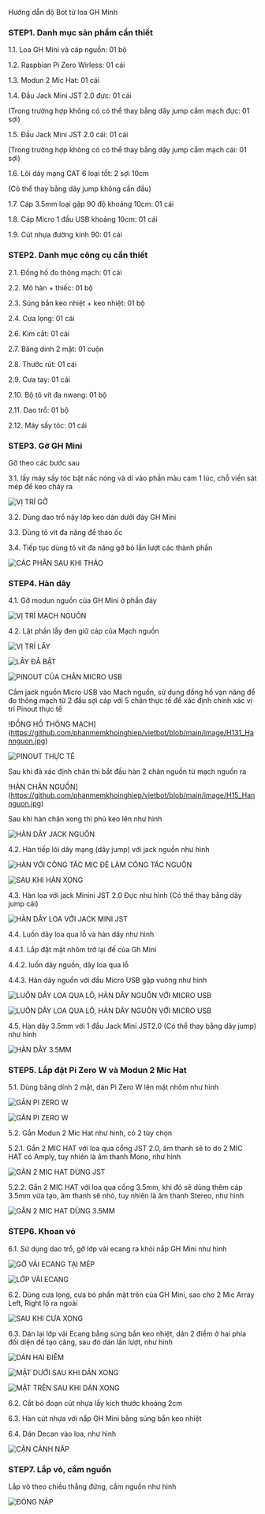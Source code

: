 
Hướng dẫn độ Bot từ loa GH Minh

### STEP1. Danh mục sản phẩm cần thiết

1.1. Loa GH Mini và cáp nguồn: 01 bộ

1.2. Raspbian Pi Zero Wirless: 01 cái

1.3. Modun 2 Mic Hat: 01 cái

1.4. Đầu Jack Mini JST 2.0 đực: 01 cái

(Trong trường hợp không có có thể thay bằng dây jump cắm mạch đực: 01 sợi)

1.5. Đầu Jack Mini JST 2.0 cái: 01 cái

(Trong trường hợp không có có thể thay bằng dây jump cắm mạch cái: 01 sợi)

1.6. Lõi dây mạng CAT 6 loại tốt: 2 sợi 10cm

(Có thể thay bằng dây jump không cần đầu) 

1.7. Cáp 3.5mm loại gập 90 độ khoảng 10cm: 01 cái

1.8. Cáp Micro 1 đầu USB khoảng 10cm: 01 cái

1.9. Cút nhựa đường kính 90: 01 cái


### STEP2. Danh mục công cụ cần thiết

2.1. Đồng hồ đo thông mạch: 01 cái

2.2. Mỏ hàn + thiếc: 01 bộ

2.3. Súng bắn keo nhiệt + keo nhiệt: 01 bộ

2.4. Cưa lọng: 01 cái

2.6. Kìm cắt: 01 cái

2.7. Băng dính 2 mặt: 01 cuộn

2.8. Thước rút: 01 cái

2.9. Cưa tay: 01 cái

2.10. Bộ tô vít đa nwang: 01 bộ

2.11. Dao trổ: 01 bộ

2.12. Máy sấy tóc: 01 cái

### STEP3. Gỡ GH Mini

Gỡ theo các bước sau

3.1. lấy máy sấy tóc bật nấc nóng và dí vào phần màu cam 1 lúc, chỗ viền sát mép để keo chảy ra

![VỊ TRÍ GỠ](https://github.com/phanmemkhoinghiep/vietbot/blob/main/image/H00_Thao.jpg)

3.2. Dùng dao trổ nậy lớp keo dán dưới đáy GH Mini

3.3. Dùng tô vít đa năng để tháo ốc

3.4. Tiếp tục dùng tô vít đa năng gỡ bỏ lần lượt các thành phần

![CÁC PHẦN SAU KHI THÁO](https://github.com/phanmemkhoinghiep/vietbot/blob/main/image/H01_Thao.jpg)

### STEP4. Hàn dây

4.1. Gỡ modun nguồn của GH Mini ở phần đáy

![VỊ TRÍ MẠCH NGUỒN](https://github.com/phanmemkhoinghiep/vietbot/blob/main/image/H111_Hannguon.jpg)

4.2. Lật phần lẫy đen giữ cáp của Mạch nguồn

![VỊ TRÍ LẪY](https://github.com/phanmemkhoinghiep/vietbot/blob/main/image/H11_Hannguon.jpg)

![LẪY ĐÃ BẬT](https://github.com/phanmemkhoinghiep/vietbot/blob/main/image/H12_Hannguon.jpg)

![PINOUT CỦA CHÂN MICRO USB](https://github.com/phanmemkhoinghiep/vietbot/blob/main/image/H10_Hannguon.jpg)

Cắm jack nguồn Micro USB vào Mạch nguồn, sử dụng đồng hồ vạn năng để đo thông mạch từ 2 đầu sợi cáp với 5 chân thực tế để  xác định chính xác vị trí Pinout thực tế

!ĐỒNG HỒ THÔNG MẠCH](https://github.com/phanmemkhoinghiep/vietbot/blob/main/image/H131_Hannguon.jpg)

![PINOUT THỰC TẾ](https://github.com/phanmemkhoinghiep/vietbot/blob/main/image/H13_Hannguon.jpg)

Sau khi đã xác định chân thì bắt đầu hàn 2 chân nguồn từ mạch nguồn ra

!HÀN CHÂN NGUỒN](https://github.com/phanmemkhoinghiep/vietbot/blob/main/image/H15_Hannguon.jpg)

Sau khi hàn chân xong thì phủ keo lên như hình

![HÀN DÂY JACK NGUỒN](https://github.com/phanmemkhoinghiep/vietbot/blob/main/image/H1_han_nguon.jpg)

4.2. Hàn tiếp lõi dây mạng (dây jump) với jack nguồn như hình

![HÀN VỚI CÔNG TẮC MIC ĐỂ LÀM CÔNG TẮC NGUỒN](https://github.com/phanmemkhoinghiep/vietbot/blob/main/image/H21_hancongtac.jpg)


![SAU KHI HÀN XONG](https://github.com/phanmemkhoinghiep/vietbot/blob/main/image/H22_hancongtac.jpg)

4.3. Hàn loa với jack Minini JST 2.0 Đực như hình (Có thể thay bằng dây jump cái)

![HÀN DÂY LOA VỚI JACK MINI JST](https://github.com/phanmemkhoinghiep/vietbot/blob/main/image/H3_han_loa.jpg)


4.4. Luồn dây loa qua lỗ và hàn dây như hình

4.4.1. Lắp đặt mặt nhôm trở lại đế của Gh Mini

4.4.2. luồn dây nguồn, dây loa qua lỗ

4.4.3. Hàn dây nguồn với đầu Micro USB gập vuông như hình

![LUỒN DÂY LOA QUA LỖ, HÀN DÂY NGUỒN VỚI MICRO USB ](https://github.com/phanmemkhoinghiep/vietbot/blob/main/image/H41_luon_day.jpg)

![LUỒN DÂY LOA QUA LỖ, HÀN DÂY NGUỒN VỚI MICRO USB ](https://github.com/phanmemkhoinghiep/vietbot/blob/main/image/H42_luon_day.jpg)

4.5. Hàn dây 3.5mm với 1 đầu Jack Mini JST2.0 (Có thể thay bằng dây jump) như hình

![HÀN DÂY 3.5MM ](https://github.com/phanmemkhoinghiep/vietbot/blob/main/image/H10_Jack_3.5.jpg)

### STEP5. Lắp đặt Pi Zero W và Modun 2 Mic Hat

5.1. Dùng băng dính 2 mặt, dán Pi Zero W lên mặt nhôm như hình

![GẮN PI ZERO W ](https://github.com/phanmemkhoinghiep/vietbot/blob/main/image/H61_Lap_Pi.jpg)

![GẮN PI ZERO W ](https://github.com/phanmemkhoinghiep/vietbot/blob/main/image/H62_Lap_Pi.jpg)

5.2. Gắn Modun 2 Mic Hat như hình, có 2 tùy chọn

5.2.1. Gắn 2 MIC HAT với loa qua cổng JST 2.0, âm thanh sẽ to do 2 MIC HAT có Amply, tuy nhiên là âm thanh Mono, như hình

![GẮN 2 MIC HAT DÙNG JST](https://github.com/phanmemkhoinghiep/vietbot/blob/main/image/H7_Lap_Pi_Hat.jpg)

5.2.2. Gắn 2 MIC HAT với loa qua cổng 3.5mm, khi đó sẽ dùng thêm cáp 3.5mm vừa tạo, âm thanh sẽ nhỏ, tuy nhiên là âm thanh Stereo, như hình

![GẮN 2 MIC HAT DÙNG 3.5MM ](https://github.com/phanmemkhoinghiep/vietbot/blob/main/image/H11_dau_jack_3.5.jpg)

### STEP6. Khoan vỏ

6.1. Sử dụng dao trổ, gỡ lớp vải ecang ra khỏi nắp GH Mini như hình

![GỠ VẢI ECANG TẠI MÉP ](https://github.com/phanmemkhoinghiep/vietbot/blob/main/image/H51_Lam_nap.jpg)

![LỚP VẢI ECANG ](https://github.com/phanmemkhoinghiep/vietbot/blob/main/image/H52_Lam_nap.jpg)

6.2. Dùng cưa lọng, cưa bỏ phần mặt trên của GH Mini, sao cho 2 Mic Array Left, Right lộ ra ngoài

![SAU KHI CƯA XONG ](https://github.com/phanmemkhoinghiep/vietbot/blob/main/image/H53_Lam_nap.jpg)

6.3. Dán lại lớp vải Ecang bằng súng bắn keo nhiệt, dán 2 điểm ở hai phía đối diện để tạo căng, sau đó dán lần lượt, như hình

![DÁN HAI ĐIỂM ](https://github.com/phanmemkhoinghiep/vietbot/blob/main/image/H54_Lam_nap.jpg)

![MẶT DƯỚI SAU KHI DÁN XONG ](https://github.com/phanmemkhoinghiep/vietbot/blob/main/image/H55_Lam_nap.jpg)

![MẶT TRÊN SAU KHI DÁN XONG ](https://github.com/phanmemkhoinghiep/vietbot/blob/main/image/H56_Lam_nap.jpg)

6.2. Cắt bỏ đoạn cút nhựa lấy kích thước khoảng 2cm

6.3. Hàn cút nhựa với nắp GH Mini bằng súng bắn keo nhiệt

6.4. Dán Decan vào loa, như hình

![CẬN CẢNH NẮP ](https://github.com/phanmemkhoinghiep/vietbot/blob/main/image/H57_Lam_nap.jpg)


### STEP7. Lắp vỏ, cắm nguồn

Lắp vỏ theo chiều thẳng đứng, cắm nguồn như hình

![ĐÓNG NẮP ](https://github.com/phanmemkhoinghiep/vietbot/blob/main/image/H8_Dong_nap.jpg)
